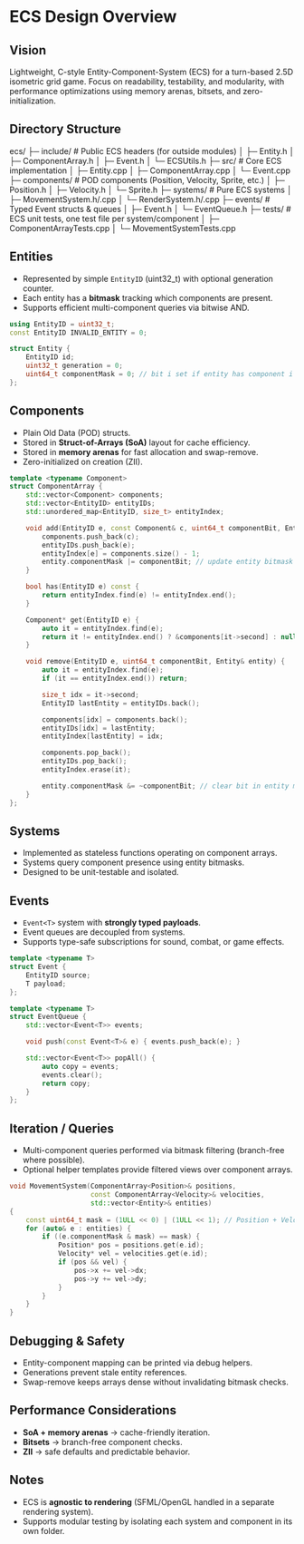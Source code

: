 # ECS Design Overview

## Vision
Lightweight, C-style Entity-Component-System (ECS) for a turn-based 2.5D isometric grid game. 
Focus on readability, testability, and modularity, with performance optimizations using memory arenas, bitsets, and zero-initialization.

## Directory Structure

ecs/
├─ include/          # Public ECS headers (for outside modules)
│   ├─ Entity.h
│   ├─ ComponentArray.h
│   ├─ Event.h
│   └─ ECSUtils.h
├─ src/              # Core ECS implementation
│   ├─ Entity.cpp
│   ├─ ComponentArray.cpp
│   └─ Event.cpp
├─ components/       # POD components (Position, Velocity, Sprite, etc.)
│   ├─ Position.h
│   ├─ Velocity.h
│   └─ Sprite.h
├─ systems/          # Pure ECS systems
│   ├─ MovementSystem.h/.cpp
│   └─ RenderSystem.h/.cpp
├─ events/           # Typed Event structs & queues
│   ├─ Event.h
│   └─ EventQueue.h
├─ tests/            # ECS unit tests, one test file per system/component
│   ├─ ComponentArrayTests.cpp
│   └─ MovementSystemTests.cpp

## Entities
- Represented by simple `EntityID` (uint32_t) with optional generation counter.
- Each entity has a **bitmask** tracking which components are present.
- Supports efficient multi-component queries via bitwise AND.

```cpp
using EntityID = uint32_t;
const EntityID INVALID_ENTITY = 0;

struct Entity {
    EntityID id;
    uint32_t generation = 0;
    uint64_t componentMask = 0; // bit i set if entity has component i
};
```

## Components
- Plain Old Data (POD) structs.
- Stored in **Struct-of-Arrays (SoA)** layout for cache efficiency.
- Stored in **memory arenas** for fast allocation and swap-remove.
- Zero-initialized on creation (ZII).

```cpp
template <typename Component>
struct ComponentArray {
    std::vector<Component> components;
    std::vector<EntityID> entityIDs;
    std::unordered_map<EntityID, size_t> entityIndex;

    void add(EntityID e, const Component& c, uint64_t componentBit, Entity& entity) {
        components.push_back(c);
        entityIDs.push_back(e);
        entityIndex[e] = components.size() - 1;
        entity.componentMask |= componentBit; // update entity bitmask
    }

    bool has(EntityID e) const {
        return entityIndex.find(e) != entityIndex.end();
    }

    Component* get(EntityID e) {
        auto it = entityIndex.find(e);
        return it != entityIndex.end() ? &components[it->second] : nullptr;
    }

    void remove(EntityID e, uint64_t componentBit, Entity& entity) {
        auto it = entityIndex.find(e);
        if (it == entityIndex.end()) return;

        size_t idx = it->second;
        EntityID lastEntity = entityIDs.back();

        components[idx] = components.back();
        entityIDs[idx] = lastEntity;
        entityIndex[lastEntity] = idx;

        components.pop_back();
        entityIDs.pop_back();
        entityIndex.erase(it);

        entity.componentMask &= ~componentBit; // clear bit in entity mask
    }
};
```

## Systems
- Implemented as stateless functions operating on component arrays.
- Systems query component presence using entity bitmasks.
- Designed to be unit-testable and isolated.

## Events
- `Event<T>` system with **strongly typed payloads**.
- Event queues are decoupled from systems.
- Supports type-safe subscriptions for sound, combat, or game effects.

```cpp
template <typename T>
struct Event {
    EntityID source;
    T payload;
};

template <typename T>
struct EventQueue {
    std::vector<Event<T>> events;

    void push(const Event<T>& e) { events.push_back(e); }

    std::vector<Event<T>> popAll() {
        auto copy = events;
        events.clear();
        return copy;
    }
};
```

## Iteration / Queries
- Multi-component queries performed via bitmask filtering (branch-free where possible).
- Optional helper templates provide filtered views over component arrays.

```cpp
void MovementSystem(ComponentArray<Position>& positions,
                    const ComponentArray<Velocity>& velocities,
                    std::vector<Entity>& entities) 
{
    const uint64_t mask = (1ULL << 0) | (1ULL << 1); // Position + Velocity
    for (auto& e : entities) {
        if ((e.componentMask & mask) == mask) {
            Position* pos = positions.get(e.id);
            Velocity* vel = velocities.get(e.id);
            if (pos && vel) {
                pos->x += vel->dx;
                pos->y += vel->dy;
            }
        }
    }
}
```

## Debugging & Safety
- Entity-component mapping can be printed via debug helpers.
- Generations prevent stale entity references.
- Swap-remove keeps arrays dense without invalidating bitmask checks.

## Performance Considerations
- **SoA + memory arenas** → cache-friendly iteration.
- **Bitsets** → branch-free component checks.
- **ZII** → safe defaults and predictable behavior.

## Notes
- ECS is **agnostic to rendering** (SFML/OpenGL handled in a separate rendering system).
- Supports modular testing by isolating each system and component in its own folder.
